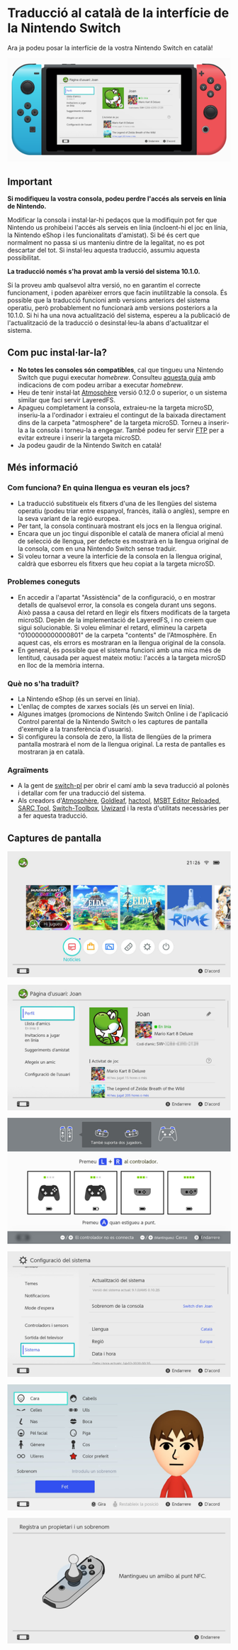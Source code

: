 # Traducció al català de la interfície de la Nintendo Switch
Ara ja podeu posar la interfície de la vostra Nintendo Switch en català!

![Imatge de la pàgina d'usuari en català](https://github.com/Ereza/switch-cat/blob/master/assets/header.png)

## Important
**Si modifiqueu la vostra consola, podeu perdre l'accés als serveis en línia de Nintendo.**

Modificar la consola i instal·lar-hi pedaços que la modifiquin pot fer que Nintendo us prohibeixi l'accés als serveis en línia (incloent-hi el joc en línia, la Nintendo eShop i les funcionalitats d'amistat). Si bé és cert que normalment no passa si us manteniu dintre de la legalitat, no es pot descartar del tot. Si instal·leu aquesta traducció, assumiu aquesta possibilitat.

**La traducció només s'ha provat amb la versió del sistema 10.1.0.**

Si la proveu amb qualsevol altra versió, no en garantim el correcte funcionament, i poden aparèixer errors que facin inutilitzable la consola. És possible que la traducció funcioni amb versions anteriors del sistema operatiu, però probablement no funcionarà amb versions posteriors a la 10.1.0. Si hi ha una nova actualització del sistema, espereu a la publicació de l'actualització de la traducció o desinstal·leu-la abans d'actualitzar el sistema.

## Com puc instal·lar-la?
* **No totes les consoles són compatibles**, cal que tingueu una Nintendo Switch que pugui executar *homebrew*. Consulteu [aquesta guia](https://switch.homebrew.guide/gettingstarted/beforestarting) amb indicacions de com podeu arribar a executar *homebrew*.
* Heu de tenir instal·lat [Atmosphère](https://github.com/Atmosphere-NX/Atmosphere) versió 0.12.0 o superior, o un sistema similar que faci servir LayeredFS.
* Apagueu completament la consola, extraieu-ne la targeta microSD, inseriu-la a l'ordinador i extraieu el contingut de la baixada directament dins de la carpeta "atmosphere" de la targeta microSD. Torneu a inserir-la a la consola i torneu-la a engegar. També podeu fer servir [FTP](https://github.com/mtheall/ftpd) per a evitar extreure i inserir la targeta microSD.
* Ja podeu gaudir de la Nintendo Switch en català!

## Més informació
### Com funciona? En quina llengua es veuran els jocs?
* La traducció substitueix els fitxers d'una de les llengües del sistema operatiu (podeu triar entre espanyol, francès, italià o anglès), sempre en la seva variant de la regió europea.
* Per tant, la consola continuarà mostrant els jocs en la llengua original.
* Encara que un joc tingui disponible el català de manera oficial al menú de selecció de llengua, per defecte es mostrarà en la llengua original de la consola, com en una Nintendo Switch sense traduir.
* Si voleu tornar a veure la interfície de la consola en la llengua original, caldrà que esborreu els fitxers que heu copiat a la targeta microSD.

### Problemes coneguts
* En accedir a l'apartat "Assistència" de la configuració, o en mostrar detalls de qualsevol error, la consola es congela durant uns segons. Això passa a causa del retard en llegir els fitxers modificats de la targeta microSD. Depèn de la implementació de LayeredFS, i no creiem que sigui solucionable. Si voleu eliminar el retard, elimineu la carpeta "0100000000000801" de la carpeta "contents" de l'Atmosphère. En aquest cas, els errors es mostraran en la llengua original de la consola.
* En general, és possible que el sistema funcioni amb una mica més de lentitud, causada per aquest mateix motiu: l'accés a la targeta microSD en lloc de la memòria interna.

### Què no s'ha traduït?
* La Nintendo eShop (és un servei en línia).
* L'enllaç de comptes de xarxes socials (és un servei en línia).
* Algunes imatges (promocions de Nintendo Switch Online i de l'aplicació Control parental de la Nintendo Switch o les captures de pantalla d'exemple a la transferència d'usuaris).
* Si configureu la consola de zero, la llista de llengües de la primera pantalla mostrarà el nom de la llengua original. La resta de pantalles es mostraran ja en català.

### Agraïments
* A la gent de [switch-pl](https://github.com/bandithedoge/switch-pl) per obrir el camí amb la seva traducció al polonès i detallar com fer una traducció del sistema.
* Als creadors d'[Atmosphère](https://github.com/Atmosphere-NX/Atmosphere), [Goldleaf](https://github.com/XorTroll/Goldleaf), [hactool](https://github.com/SciresM/hactool), [MSBT Editor Reloaded](https://github.com/IcySon55/3DLandMSBTeditor), [SARC Tool](https://github.com/aboood40091/SARC-Tool), [Switch-Toolbox](https://github.com/KillzXGaming/Switch-Toolbox), [Uwizard](https://github.com/MrMysterio/Uwizard) i la resta d'utilitats necessàries per a fer aquesta traducció.

## Captures de pantalla

![Imatge de la interfície en català 1](https://github.com/Ereza/switch-cat/blob/master/assets/screenshot1.jpg)

![Imatge de la interfície en català 2](https://github.com/Ereza/switch-cat/blob/master/assets/screenshot2.jpg)

![Imatge de la interfície en català 3](https://github.com/Ereza/switch-cat/blob/master/assets/screenshot3.jpg)

![Imatge de la interfície en català 4](https://github.com/Ereza/switch-cat/blob/master/assets/screenshot4.jpg)

![Imatge de la interfície en català 5](https://github.com/Ereza/switch-cat/blob/master/assets/screenshot5.jpg)

![Imatge de la interfície en català 6](https://github.com/Ereza/switch-cat/blob/master/assets/screenshot6.jpg)
